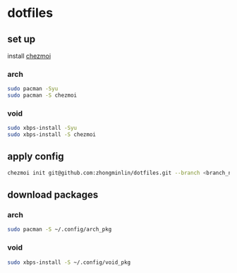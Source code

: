 # dotfiles
## set up
install [chezmoi](https://github.com/twpayne/chezmoi)
### arch
```bash
sudo pacman -Syu
sudo pacman -S chezmoi
```
### void
```bash
sudo xbps-install -Syu
sudo xbps-install -S chezmoi
```
## apply config
```bash
chezmoi init git@github.com:zhongminlin/dotfiles.git --branch <branch_name> --apply
```
## download packages
### arch
```bash
sudo pacman -S ~/.config/arch_pkg
```
### void
```bash
sudo xbps-install -S ~/.config/void_pkg
```
